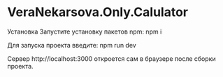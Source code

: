 # VeraNekarsova.Only.Calulator

Установка
Запустите установку пакетов npm:
npm i

Для запуска проекта введите:
npm run dev

Сервер http://localhost:3000 откроется сам в браузере после сборки проекта.